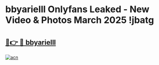 # bbyarielll Onlyfans Leaked - New Video & Photos March 2025 !jbatg

# <h2><a href="https://v6nrck.iuczelnia.edu.pl?title=bbyarielll&ref=jbatg">🔗👉 🔴 bbyarielll</a></h2>

[![acn](https://github.com/user-attachments/assets/0f9c940e-d8b0-45ae-aac7-cd30a18b3e1c)](https://v6nrck.iuczelnia.edu.pl?title=bbyarielll&ref=jbatg)

